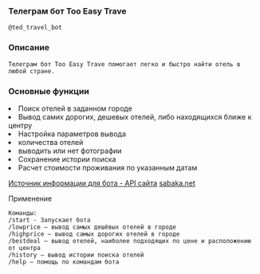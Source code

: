 ### Телеграм бот Too Easy Trave

    @ted_travel_bot

### Описание

    Телеграм бот Too Easy Trave помогает легко и быстро найти отель в любой стране.
   
### Основные функции
  <li>Поиск отелей в заданном городе</li>
  <li>Вывод самих дорогих, дешевых отелей, либо находящихся ближе к центру</li>
  <li>Настройка параметров вывода</li>
  <li>количества отелей</li>
  <li>выводить или нет фотографии</li>
  <li>Сохранение истории поиска</li>
  <li>Расчет стоимости проживания по указанным датам</li>
  
  [Источник информации для бота - API сайта](https://www.hotels.com/?locale=en_IE&pos=HCOM_EMEA&siteid=300000025)
  [sabaka.net](http://sabaka.net)

Применение

    Команды:
    /start - Запускает бота
    /lowprice — вывод самых дешёвых отелей в городе
    /highprice — вывод самых дорогих отелей в городе
    /bestdeal — вывод отелей, наиболее подходящих по цене и расположению от центра
    /history — вывод истории поиска отелей
    /help — помощь по командам бота
